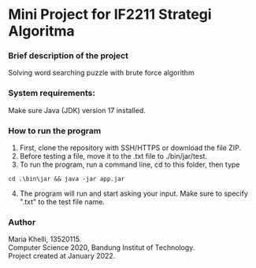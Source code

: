 # Mini Project for IF2211 Strategi Algoritma

### Brief description of the project

Solving word searching puzzle with brute force algorithm

### System requirements:

Make sure Java (JDK) version 17 installed.

### How to run the program

1. First, clone the repository with SSH/HTTPS or download the file ZIP.
2. Before testing a file, move it to the .txt file to ./bin/jar/test.
3. To run the program, run a command line, cd to this folder, then type

```
cd .\bin\jar && java -jar app.jar
```

4. The program will run and start asking your input. Make sure to specify ".txt" to the test file name.

### Author

Maria Khelli, 13520115. <br>
Computer Science 2020, Bandung Institut of Technology. <br>
Project created at January 2022.